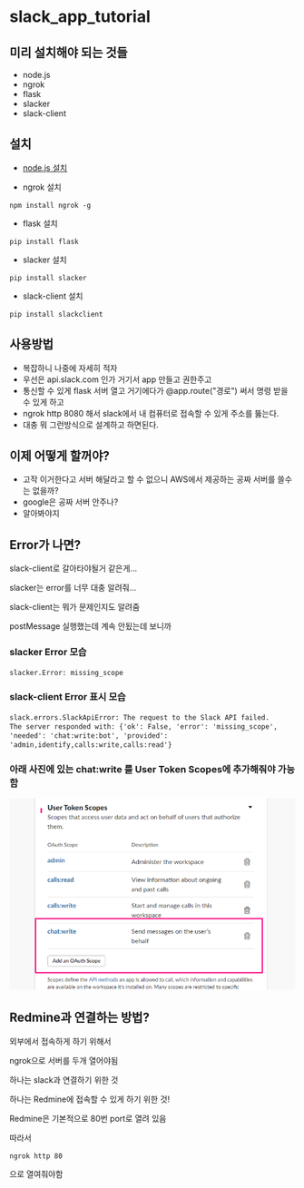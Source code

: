 # slack_app_tutorial

## 미리 설치해야 되는 것들
- node.js
- ngrok
- flask
- slacker
- slack-client

## 설치

- [node.js 설치](https://nodejs.org/ko/)

- ngrok 설치
```
npm install ngrok -g
```

- flask 설치
```
pip install flask
```

- slacker 설치
```
pip install slacker
```

- slack-client 설치
```
pip install slackclient
```


## 사용방법


- 복잡하니 나중에 자세히 적자
- 우선은 api.slack.com 인가 거기서 app 만들고 권한주고 
- 통신할 수 있게 flask 서버 열고 거기에다가 @app.route("경로") 써서 명령 받을 수 있게 하고 
- ngrok http 8080 해서 slack에서 내 컴퓨터로 접속할 수 있게 주소를 뚫는다.
- 대충 뭐 그런방식으로 설계하고 하면된다. 




## 이제 어떻게 할꺼야?

- 고작 이거한다고 서버 해달라고 할 수 없으니 AWS에서 제공하는 공짜 서버를 쓸수는 없을까?
- google은 공짜 서버 안주나?
- 알아봐야지

## Error가 나면?

slack-client로 갈아타야될거 같은게...

slacker는 error를 너무 대충 알려줘...

slack-client는 뭐가 문제인지도 알려줌

postMessage 실행했는데 계속 안됬는데 보니까

### slacker Error 모습
```
slacker.Error: missing_scope
```

### slack-client Error 표시 모습
```
slack.errors.SlackApiError: The request to the Slack API failed.
The server responded with: {'ok': False, 'error': 'missing_scope', 'needed': 'chat:write:bot', 'provided': 'admin,identify,calls:write,calls:read'}
```

### 아래 사진에 있는 chat:write 를 User Token Scopes에 추가해줘야 가능함
![post_meg_error](./image/error.png)


## Redmine과 연결하는 방법?

외부에서 접속하게 하기 위해서

ngrok으로 서버를 두개 열어야됨

하나는 slack과 연결하기 위한 것

하나는 Redmine에 접속할 수 있게 하기 위한 것!

Redmine은 기본적으로 80번 port로 열려 있음

따라서 

```
ngrok http 80 
```

으로 열여줘야함


